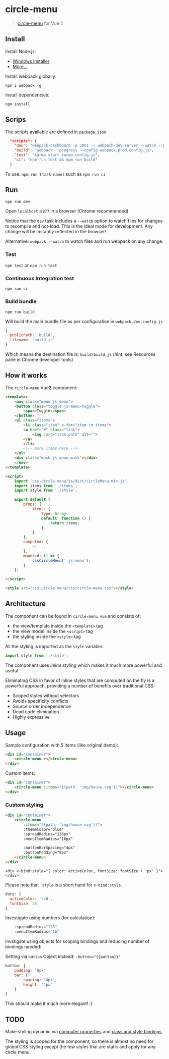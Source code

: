 # circle-menu

> [circle-menu](http://callmenick.com/_development/css-circle-menu/) for Vue 2

## Install

Install Node.js:

- [Windows installer](https://nodejs.org/en/download/package-manager/#windows)
- [More...](http://blog.teamtreehouse.com/install-node-js-npm-windows)

Install webpack globally:

`npm i webpack -g`

Install dependencies:

`npm install`

## Scrips

The scripts available are defined in `package.json`

```json
  "scripts": {
    "dev": "webpack-dashboard -p 3001 -- webpack-dev-server --watch --progress --config webpack.dev.config.js --port 8877",
    "build": "webpack --progress --config webpack.prod.config.js",
    "test": "karma start karma.config.js",
    "ci": "npm run test && npm run build"
  }
```

To use: `npm run [task-name]` such as `npm run ci`

## Run

`npm run dev`

Open `localhost:8877` in a browser (Chrome recommended)

Notice that the `dev` task includes a `--watch` option to watch files for changes to recompile and hot-load. This is the ideal mode for development.
Any change will be instantly reflected in the browser!

Alternative: `webpack --watch` to watch files and run webpack on any change.

### Test

`npm test` or `npm run test`

### Continuous Integration test

`npm run ci`

### Build bundle

`npm run build`

Will build the main bundle file as per configuration in `webpack.dev.config.js`

```js
{
  publicPath: 'build',
  filename: 'build.js'
}
```

Which means the destination file is: `build/build.js` (hint: see Resources pane in Chrome developer tools)

## How it works

The `circle-menu` Vue2 component:

```html
<template>
    <nav class="menu js-menu">
    <button class="toggle js-menu-toggle">
        <span>Toggle</span>
    </button>
    <ul class="items">
        <li class="item" v-for="item in items">
        <a href="#" class="link">
            <img :src="item.path" alt="">
        </a>
        </li>
        <!-- more items here -->
    </ul>
    <div class="mask js-menu-mask"></div>
    </nav>
</template>

<script>
    import 'css-circle-menu/js/dist/circleMenu.min.js';
    import items from './items';
    import style from './style';

    export default {
        props: {
            items: {
                type: Array,
                default: function () {
                    return items;
                }
            }
        },
        computed: {
            // ...
        },
        mounted: () => {
            cssCircleMenu('.js-menu');
        }
    };

</script>

<style src="css-circle-menu/css/circle-menu.css"></style>
```

## Architecture

The component can be found in `circle-menu.vue` and consists of:
- the view/template inside the `<template>` tag
- the view model inside the `<script>` tag
- the styling inside the `<style>` tag

All the styling is imported as the `style` variable.

```js
import style from './style';
```

The component uses *inline styling* which makes it much more powerful and useful.

Eliminating CSS in favor of inline styles that are computed on the fly is a powerful approach, providing a number of benefits over traditional CSS:
- Scoped styles without selectors
- Avoids specificity conflicts
- Source order independence
- Dead code elimination
- Highly expressive

## Usage

Sample configuration with 5 items (like original demo):

```html
<div id="container">
    <circle-menu ></circle-menu>
</div>
```

Custom items:

```html
<div id="container">
    <circle-menu :items="[{path: 'img/house.svg'}]"></circle-menu>
</div>
```

### Custom styling

```html
<div id="container">
    <circle-menu
        :items="[{path: 'img/house.svg'}]">
        :themeColor="blue"
        :spreadRadius="126px"
        :menuItemRadius="16px"

        :buttonBarSpacing="4px"
        :buttonPadding="8px"
    </circle-menu>
</div>
```

`<div v-bind:style="{ color: activeColor, fontSize: fontSize + 'px' }"></div>`

Please note that `:style` is a short hand for `v-bind:style`.

```js
data: {
  activeColor: 'red',
  fontSize: 30
}
```

Investigate using numbers (for calculation):

```js
    :spreadRadius="126"
    :menuItemRadius="16"
```

Invstigate using objects for scoping bindings and reducing number of bindings needed:

Setting via `button` Object instead: `:button="{{button}}"`

```js
button: {
    padding: '8px'
    bar: {
        spacing: '4px',
        height: '4px'
    }
}
```

This should make it much more elegant! :)

## TODO

Make styling dynamic via [computer properties](https://vuejs.org/guide/computed.html) and [class and style bindings](https://vuejs.org/guide/class-and-style.html)

The styling is scoped for the component, so there is almost no need for global CSS styling except the few styles that are static and apply for any circle menu.
